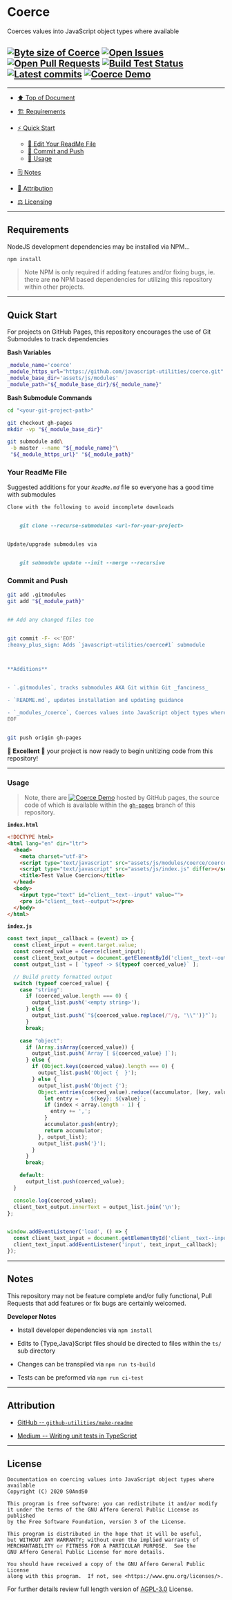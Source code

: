 # Coerce
[heading__top]:
  #coerce
  "&#x2B06; Coerces values into JavaScript object types where available"


Coerces values into JavaScript object types where available

## [![Byte size of Coerce][badge__master__coerce__source_code]][coerce__master__source_code] [![Open Issues][badge__issues__coerce]][issues__coerce] [![Open Pull Requests][badge__pull_requests__coerce]][pull_requests__coerce] [![Build Test Status][badge__travis_ci__coerce]][travis_ci__coerce] [![Latest commits][badge__commits__coerce__master]][commits__coerce__master] [![Coerce Demo][badge__gh_pages__coerce]][gh_pages__coerce]


------


- [:arrow_up: Top of Document][heading__top]

- [:building_construction: Requirements][heading__requirements]

- [:zap: Quick Start][heading__quick_start]

  - [:memo: Edit Your ReadMe File][heading__your_readme_file]
  - [:floppy_disk: Commit and Push][heading__commit_and_push]
  - [&#x1F9F0; Usage][heading__usage]

- [&#x1F5D2; Notes][heading__notes]

- [:card_index: Attribution][heading__attribution]

- [:balance_scale: Licensing][heading__license]


------



## Requirements
[heading__requirements]:
  #requirements
  "&#x1F3D7; Prerequisites and/or dependencies that this project needs to function properly"


NodeJS development dependencies may be installed via NPM...


```Bash
npm install
```


> Note NPM is only required if adding features and/or fixing bugs, ie. there are **no** NPM based dependencies for utilizing this repository within other projects.


___


## Quick Start
[heading__quick_start]:
  #quick-start
  "&#9889; Perhaps as easy as one, 2.0,..."


For projects on GitHub Pages, this repository encourages the use of Git Submodules to track dependencies


**Bash Variables**


```Bash
_module_name='coerce'
_module_https_url="https://github.com/javascript-utilities/coerce.git"
_module_base_dir='assets/js/modules'
_module_path="${_module_base_dir}/${_module_name}"
```


**Bash Submodule Commands**


```Bash
cd "<your-git-project-path>"

git checkout gh-pages
mkdir -vp "${_module_base_dir}"

git submodule add\
 -b master --name "${_module_name}"\
 "${_module_https_url}" "${_module_path}"
```


### Your ReadMe File
[heading__your_readme_file]:
  #your-readme-file
  "&#x1F4DD; Suggested additions for your ReadMe.md file so everyone has a good time with submodules"


Suggested additions for your _`ReadMe.md`_ file so everyone has a good time with submodules


```MarkDown
Clone with the following to avoid incomplete downloads


    git clone --recurse-submodules <url-for-your-project>


Update/upgrade submodules via


    git submodule update --init --merge --recursive
```


### Commit and Push
[heading__commit_and_push]:
  #commit-and-push
  "&#x1F4BE; It may be just this easy..."


```Bash
git add .gitmodules
git add "${_module_path}"


## Add any changed files too


git commit -F- <<'EOF'
:heavy_plus_sign: Adds `javascript-utilities/coerce#1` submodule



**Additions**


- `.gitmodules`, tracks submodules AKA Git within Git _fanciness_

- `README.md`, updates installation and updating guidance

- `_modules_/coerce`, Coerces values into JavaScript object types where available
EOF


git push origin gh-pages
```


**:tada: Excellent :tada:** your project is now ready to begin unitizing code from this repository!


------


### Usage
[heading__usage]:
  #usage
  "&#x1F9F0;"


> Note, there are [![Coerce Demo][badge__gh_pages__coerce]][gh_pages__coerce] hosted by GitHub pages, the source code of which is available within the [`gh-pages`][coerce__gh_pages__source_code] branch of this repository.


**`index.html`**


```HTML
<!DOCTYPE html>
<html lang="en" dir="ltr">
  <head>
    <meta charset="utf-8">
    <script type="text/javascript" src="assets/js/modules/coerce/coerce.js" differ></script>
    <script type="text/javascript" src="assets/js/index.js" differ></script>
    <title>Test Value Coercion</title>
  </head>
  <body>
    <input type="text" id="client__text--input" value="">
    <pre id="client__text--output"></pre>
  </body>
</html>
```


**`index.js`**


```JavaScript
const text_input__callback = (event) => {
  const client_input = event.target.value;
  const coerced_value = Coerce(client_input);
  const client_text_output = document.getElementById('client__text--output');
  const output_list = [ `typeof -> ${typeof coerced_value}` ];

  // Build pretty formatted output
  switch (typeof coerced_value) {
    case "string":
      if (coerced_value.length === 0) {
        output_list.push('<empty string>');
      } else {
        output_list.push(`"${coerced_value.replace(/"/g, '\\"')}"`);
      }
      break;

    case "object":
      if (Array.isArray(coerced_value)) {
        output_list.push(`Array [ ${coerced_value} ]`);
      } else {
        if (Object.keys(coerced_value).length === 0) {
          output_list.push('Object {  }');
        } else {
          output_list.push('Object {');
          Object.entries(coerced_value).reduce((accumulator, [key, value], index, array) => {
            let entry = `  ${key}: ${value}`;
            if (index < array.length - 1) {
              entry += ',';
            }
            accumulator.push(entry);
            return accumulator;
          }, output_list);
          output_list.push('}');
        }
      }
      break;

    default:
      output_list.push(coerced_value);
  }

  console.log(coerced_value);
  client_text_output.innerText = output_list.join('\n');
};


window.addEventListener('load', () => {
  const client_text_input = document.getElementById('client__text--input');
  client_text_input.addEventListener('input', text_input__callback);
});
```


___


## Notes
[heading__notes]:
  #notes
  "&#x1F5D2; Additional things to keep in mind when developing"


This repository may not be feature complete and/or fully functional, Pull Requests that add features or fix bugs are certainly welcomed.


**Developer Notes**


- Install developer dependencies via `npm install`

- Edits to {Type,Java}Script files should be directed to files within the `ts/` sub directory

- Changes can be transpiled via `npm run ts-build`

- Tests can be preformed via `npm run ci-test`


___


## Attribution
[heading__attribution]:
  #attribution
  "&#x1F4C7; Resources that where helpful in building this project so far."


- [GitHub -- `github-utilities/make-readme`](https://github.com/github-utilities/make-readme)

- [Medium -- Writing unit tests in TypeScript](https://medium.com/@RupaniChirag/writing-unit-tests-in-typescript-d4719b8a0a40)


___


## License
[heading__license]:
  #license
  "&#x2696; Legal side of Open Source"


```
Documentation on coercing values into JavaScript object types where available
Copyright (C) 2020 S0AndS0

This program is free software: you can redistribute it and/or modify
it under the terms of the GNU Affero General Public License as published
by the Free Software Foundation, version 3 of the License.

This program is distributed in the hope that it will be useful,
but WITHOUT ANY WARRANTY; without even the implied warranty of
MERCHANTABILITY or FITNESS FOR A PARTICULAR PURPOSE.  See the
GNU Affero General Public License for more details.

You should have received a copy of the GNU Affero General Public License
along with this program.  If not, see <https://www.gnu.org/licenses/>.

```


For further details review full length version of [AGPL-3.0][branch__current__license] License.



[branch__current__license]:
  /LICENSE
  "&#x2696; Full length version of AGPL-3.0 License"


[badge__commits__coerce__master]:
  https://img.shields.io/github/last-commit/javascript-utilities/coerce/master.svg

[commits__coerce__master]:
  https://github.com/javascript-utilities/coerce/commits/master
  "&#x1F4DD; History of changes on this branch"


[coerce__community]:
  https://github.com/javascript-utilities/coerce/community
  "&#x1F331; Dedicated to functioning code"

[coerce__gh_pages]:
  https://github.com/javascript-utilities/coerce/tree/
  "Source code examples hosted thanks to GitHub Pages!"

[badge__gh_pages__coerce]:
  https://img.shields.io/website/https/javascript-utilities.github.io/coerce/index.html.svg?down_color=darkorange&down_message=Offline&label=Demo&logo=Demo%20Site&up_color=success&up_message=Online

[gh_pages__coerce]:
  https://javascript-utilities.github.io/coerce/index.html
  "&#x1F52C; Check the example collection tests"

[coerce__gh_pages__source_code]:
  https://github.com/javascript-utilities/coerce/tree/gh-pages
  "Source code gh-pages branch for live demos"

[issues__coerce]:
  https://github.com/javascript-utilities/coerce/issues
  "&#x2622; Search for and _bump_ existing issues or open new issues for project maintainer to address."

[pull_requests__coerce]:
  https://github.com/javascript-utilities/coerce/pulls
  "&#x1F3D7; Pull Request friendly, though please check the Community guidelines"

[coerce__master__source_code]:
  https://github.com/javascript-utilities/coerce/
  "&#x2328; Project source!"

[badge__issues__coerce]:
  https://img.shields.io/github/issues/javascript-utilities/coerce.svg

[badge__pull_requests__coerce]:
  https://img.shields.io/github/issues-pr/javascript-utilities/coerce.svg

[badge__master__coerce__source_code]:
  https://img.shields.io/github/repo-size/javascript-utilities/coerce

[badge__travis_ci__coerce]:
  https://img.shields.io/travis/javascript-utilities/coerce/master.svg

[travis_ci__coerce]:
  https://travis-ci.com/javascript-utilities/coerce
  "&#x1F6E0; Automated tests with Jest and build logs"
